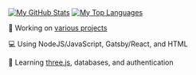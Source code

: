 [<img align="center" src="https://github-readme-stats.vercel.app/api?username=caburum&show_icons=true&icon_color=58A6FF&text_color=C9D1D9&bg_color=0D1117&border_color=30363D&border_radius=6px&hide_title=true&hide_rank=true&include_all_commits=true" alt="My GitHub Stats" />](https://github.com/caburum)
[<img align="center" src="https://github-readme-stats.vercel.app/api/top-langs?username=caburum&text_color=C9D1D9&bg_color=0D1117&border_color=30363D&border_radius=6px&hide_title=true&layout=compact" alt="My Top Languages" />](https://github.com/caburum)

💬 Working on [various projects](https://github.com/caburum?tab=repositories)

💻 Using NodeJS/JavaScript, Gatsby/React, and HTML

🤔 Learning [three.js](https://github.com/mrdoob/three.js), databases, and authentication
